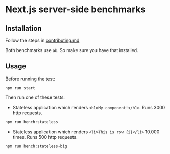 Next.js server-side benchmarks
==============================

Installation
------------

Follow the steps in [contributing.md](../contributing.md)

Both benchmarks use `ab`. So make sure you have that installed.

Usage
-----

Before running the test:

    npm run start

Then run one of these tests:

-   Stateless application which renders `<h1>My component!</h1>`. Runs 3000 http requests.

<!-- -->

    npm run bench:stateless

-   Stateless application which renders `<li>This is row {i}</li>` 10.000 times. Runs 500 http requests.

<!-- -->

    npm run bench:stateless-big
